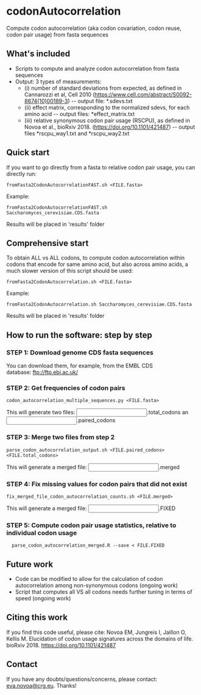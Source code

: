 # codonAutocorrelation
Compute codon autocorrelation (aka codon covariation, codon reuse, codon pair usage) from fasta sequences

## What's included
- Scripts to compute and analyze codon autocorrelation from fasta sequences 
- Output: 3 types of measurements: 
  * (i) number of standard deviations from expected, as defined in Cannarozzi et al, Cell 2010 (https://www.cell.com/abstract/S0092-8674(10)00189-3)  -- output file: *.sdevs.txt
  * (ii) effect matrix, corresponding to the normalized sdevs, for each amino acid -- output files: *effect_matrix.txt
  * (iii) relative synonymous codon pair usage (RSCPU), as defined in Novoa et al., bioRxiv 2018. (https://doi.org/10.1101/421487) -- output files *rscpu_way1.txt and *rscpu_way2.txt

## Quick start
If you want to go directly from a fasta to relative codon pair usage, you can directly run:
```
fromFasta2CodonAutocorrelationFAST.sh <FILE.fasta>
```
Example: 
```
fromFasta2CodonAutocorrelationFAST.sh Saccharomyces_cerevisiae.CDS.fasta
```
Results will be placed in 'results' folder

## Comprehensive start
To obtain ALL vs ALL codons, to compute codon autocorrelation within codons that encode for same amino acid, but also across amino acids, a much slower version of this script should be used:
```
fromFasta2CodonAutocorrelation.sh <FILE.fasta>
```
Example: 
```
fromFasta2CodonAutocorrelation.sh Saccharomyces_cerevisiae.CDS.fasta
```
Results will be placed in 'results' folder

## How to run the software: step by step

### STEP 1: Download genome CDS fasta sequences
You can download them, for example, from the EMBL CDS database: ftp://ftp.ebi.ac.uk/

### STEP 2: Get frequencies of codon pairs 

```
codon_autocorrelation_multiple_sequences.py <FILE.fasta> 
```
This will generate two files: <INPUT>.total_codons an <INPUT>.paired_codons

### STEP 3: Merge two files from step 2
```
parse_codon_autocorrelation_output.sh <FILE.paired_codons> <FILE.total_codons>

```
This will generate a merged file: <INPUT>.merged

### STEP 4: Fix missing values for codon pairs that did not exist
```
fix_merged_file_codon_autocorrelation_counts.sh <FILE.merged>
```
This will generate a merged file: <INPUT>.FIXED

### STEP 5: Compute codon pair usage statistics, relative to individual codon usage
```
  parse_codon_autocorrelation_merged.R --save < FILE.FIXED
```

## Future work
- Code can be modified to allow for the calculation of codon autocorrelation among non-synonymous codons (ongoing work)
- Script that computes all VS all codons needs further tuning in terms of speed (ongoing work)

## Citing this work

If you find this code useful, please cite: Novoa EM, Jungreis I, Jaillon O, Kellis M. Elucidation of codon usage signatures across the domains of life. bioRxiv 2018. https://doi.org/10.1101/421487

## Contact

If you have any doubts/questions/concerns, please contact: eva.novoa@crg.eu. Thanks!


